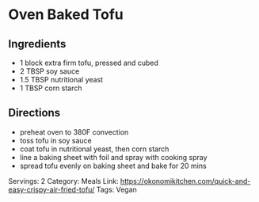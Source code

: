 # Oven Baked Tofu
## Ingredients
- 1 block extra firm tofu, pressed and cubed
- 2 TBSP soy sauce
- 1.5 TBSP nutritional yeast
- 1 TBSP corn starch
## Directions
- preheat oven to 380F convection
- toss tofu in soy sauce
- coat tofu in nutritional yeast, then corn starch
- line a baking sheet with foil and spray with cooking spray
- spread tofu evenly on baking sheet and bake for 20 mins

Servings: 2
Category: Meals
Link: https://okonomikitchen.com/quick-and-easy-crispy-air-fried-tofu/
Tags: Vegan
